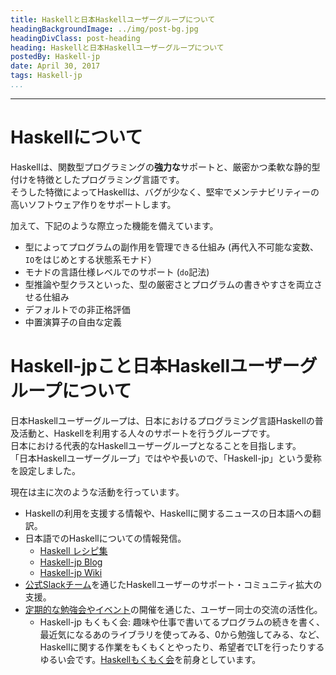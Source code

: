 ```yaml
---
title: Haskellと日本Haskellユーザーグループについて
headingBackgroundImage: ../img/post-bg.jpg
headingDivClass: post-heading
heading: Haskellと日本Haskellユーザーグループについて
postedBy: Haskell-jp
date: April 30, 2017
tags: Haskell-jp
...
```

---

# Haskellについて

Haskellは、関数型プログラミングの**強力な**サポートと、厳密かつ柔軟な静的型付けを特徴としたプログラミング言語です。  
そうした特徴によってHaskellは、バグが少なく、堅牢でメンテナビリティーの高いソフトウェア作りをサポートします。

加えて、下記のような際立った機能を備えています。

- 型によってプログラムの副作用を管理できる仕組み (再代入不可能な変数、`IO`をはじめとする状態系モナド）
- モナドの言語仕様レベルでのサポート (`do`記法)
- 型推論や型クラスといった、型の厳密さとプログラムの書きやすさを両立させる仕組み
- デフォルトでの非正格評価
- 中置演算子の自由な定義

<!-- TODO
## 企業における採用実績

-->

# Haskell-jpこと日本Haskellユーザーグループについて

<!-- なるべく随時更新したいなぁ -->

日本Haskellユーザーグループは、日本におけるプログラミング言語Haskellの普及活動と、Haskellを利用する人々のサポートを行うグループです。  
日本における代表的なHaskellユーザーグループとなることを目指します。  
「日本Haskellユーザーグループ」ではやや長いので、「Haskell-jp」という愛称を設定しました。

現在は主に次のような活動を行っています。

- Haskellの利用を支援する情報や、Haskellに関するニュースの日本語への翻訳。
- 日本語でのHaskellについての情報発信。
    - [Haskell レシピ集](https://github.com/haskell-jp/recipe-collection)
    - [Haskell-jp Blog](https://haskell.jp/blog)
    - [Haskell-jp Wiki](https://wiki.haskell.jp)
- [公式Slackチーム](https://haskell-jp.slack.com)を通じたHaskellユーザーのサポート・コミュニティ拡大の支援。
- [定期的な勉強会やイベント](https://haskell-jp.connpass.com)の開催を通じた、ユーザー同士の交流の活性化。
    - Haskell-jp もくもく会: 趣味や仕事で書いてるプログラムの続きを書く、最近気になるあのライブラリを使ってみる、0から勉強してみる、など、Haskellに関する作業をもくもくとやったり、希望者でLTを行ったりするゆるい会です。[Haskellもくもく会](https://haskellmokumoku.connpass.com)を前身としています。
